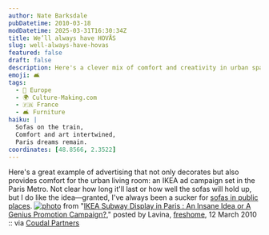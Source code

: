 ```yaml
---
author: Nate Barksdale
pubDatetime: 2010-03-18
modDatetime: 2025-03-31T16:30:34Z
title: We’ll always have HOVÅS
slug: well-always-have-hovas
featured: false
draft: false
description: Here's a clever mix of comfort and creativity in urban space with IKEA's ad campaign in the Paris Metro.
emoji: 🛋️
tags:
  - 🍷 Europe
  - 🌍 Culture-Making.com
  - 🇫🇷 France
  - 🛋️ Furniture
haiku: |
  Sofas on the train,  
  Comfort and art intertwined,  
  Paris dreams remain.
coordinates: [48.8566, 2.3522]
---
```


Here's a great example of advertising that not only decorates but also provides comfort for the urban living room: an IKEA ad campaign set in the Paris Metro. Not clear how long it'll last or how well the sofas will hold up, but I do like the idea—granted, I've always been a sucker for [sofas in public places](http://web.archive.org/web/20101229134008/http://www.cardus.ca/comment/article/1140/). [![photo](http://culture-making.com/media/ikea-paris2345.jpg)](<http://freshome.com/2010/03/12/ikea-subway-display-in-paris-an-insane-idea-or-a-genius-promotion-campaign/?utm_source=feedburner&utm_medium=feed&utm_campaign=Feed:+FreshInspirationForYourHome+(Fresh+Inspiration+for+Your+Home)>)
from "[IKEA Subway Display in Paris : An Insane Idea or A Genius Promotion Campaign?](<http://freshome.com/2010/03/12/ikea-subway-display-in-paris-an-insane-idea-or-a-genius-promotion-campaign/?utm_source=feedburner&utm_medium=feed&utm_campaign=Feed:+FreshInspirationForYourHome+(Fresh+Inspiration+for+Your+Home)>)," posted by Lavina, [freshome](<http://freshome.com/2010/03/12/ikea-subway-display-in-paris-an-insane-idea-or-a-genius-promotion-campaign/?utm_source=feedburner&utm_medium=feed&utm_campaign=Feed:+FreshInspirationForYourHome+(Fresh+Inspiration+for+Your+Home)>), 12 March 2010 :: via [Coudal Partners](http://web.archive.org/web/20230327204726/https://coudal.com/)
